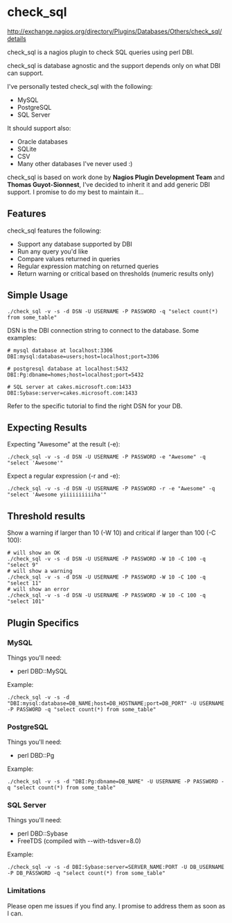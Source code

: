 # check_sql

http://exchange.nagios.org/directory/Plugins/Databases/Others/check_sql/details

check_sql is a nagios plugin to check SQL queries using perl DBI.

check_sql is database agnostic and the support depends only on what DBI can support.

I've personally tested check_sql with the following:
 * MySQL
 * PostgreSQL
 * SQL Server

It should support also:
 * Oracle databases
 * SQLite
 * CSV
 * Many other databases I've never used :)

check_sql is based on work done by <b>Nagios Plugin Development Team</b> and <b>Thomas Guyot-Sionnest</b>, I've decided to inherit it and add generic DBI support. I promise to do my best to maintain it...

## Features

check_sql features the following:
 * Support any database supported by DBI
 * Run any query you'd like
 * Compare values returned in queries
 * Regular expression matching on returned queries
 * Return warning or critical based on thresholds (numeric results only)

## Simple Usage

	./check_sql -v -s -d DSN -U USERNAME -P PASSWORD -q "select count(*) from some_table"

DSN is the DBI connection string to connect to the database. Some examples:

	# mysql database at localhost:3306
	DBI:mysql:database=users;host=localhost;port=3306

	# postgresql database at localhost:5432
	DBI:Pg:dbname=homes;host=localhost;port=5432

	# SQL server at cakes.microsoft.com:1433
	DBI:Sybase:server=cakes.microsoft.com:1433

Refer to the specific tutorial to find the right DSN for your DB.

## Expecting Results

Expecting "Awesome" at the result (-e):

	./check_sql -v -s -d DSN -U USERNAME -P PASSWORD -e "Awesome" -q "select 'Awesome'"

Expect a regular expression (-r and -e):

	./check_sql -v -s -d DSN -U USERNAME -P PASSWORD -r -e "Awesome" -q "select 'Awesome yiiiiiiiiiiha'"

## Threshold results

Show a warning if larger than 10 (-W 10) and critical if larger than 100 (-C 100):

	# will show an OK
	./check_sql -v -s -d DSN -U USERNAME -P PASSWORD -W 10 -C 100 -q "select 9"
	# will show a warning
	./check_sql -v -s -d DSN -U USERNAME -P PASSWORD -W 10 -C 100 -q "select 11"
	# will show an error
	./check_sql -v -s -d DSN -U USERNAME -P PASSWORD -W 10 -C 100 -q "select 101"

## Plugin Specifics

### MySQL

Things you'll need:
 * perl DBD::MySQL

Example:

	./check_sql -v -s -d "DBI:mysql:database=DB_NAME;host=DB_HOSTNAME;port=DB_PORT" -U USERNAME -P PASSWORD -q "select count(*) from some_table"

### PostgreSQL

Things you'll need:
 * perl DBD::Pg

Example:

	./check_sql -v -s -d "DBI:Pg:dbname=DB_NAME" -U USERNAME -P PASSWORD -q "select count(*) from some_table"

### SQL Server

Things you'll need:
 * perl DBD::Sybase
 * FreeTDS (compiled with --with-tdsver=8.0)

Example:

	./check_sql -v -s -d DBI:Sybase:server=SERVER_NAME:PORT -U DB_USERNAME -P DB_PASSWORD -q "select count(*) from some_table"

### Limitations

Please open me issues if you find any. I promise to address them as soon as I can.
